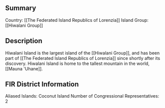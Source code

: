 ## Summary

Country: [[The Federated Island Republics of Lorenzia]]
Island Group: [[Hiwalani Group]]
## Description

Hiwalani Island is the largest island of the [[Hiwalani Group]], and has been part of [[The Federated Island Republics of Lorenzia]] since shortly after its discovery. Hiwalani Island is home to the tallest mountain in the world, [[Mauna 'Uhane]].
## FIR District Information

Aliased Islands: Coconut Island
Number of Congressional Representatives: 2
